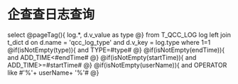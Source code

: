 企查查日志查询
===
select
@pageTag(){
    log.*,
    d.v_value as type
@}
from T_QCC_LOG log 
left join t_dict d on d.name = 'qcc_log_type' and d.v_key = log.type
where 1=1
@if(isNotEmpty(type)){
    and TYPE=#type#
@}
@if(isNotEmpty(endTime)){
    and ADD_TIME<#endTime#
@}
@if(isNotEmpty(startTime)){
    and ADD_TIME>=#startTime#
@}
@if(isNotEmpty(userName)){
    and OPERATOR like #'%'+ userName+ '%'#
@}



